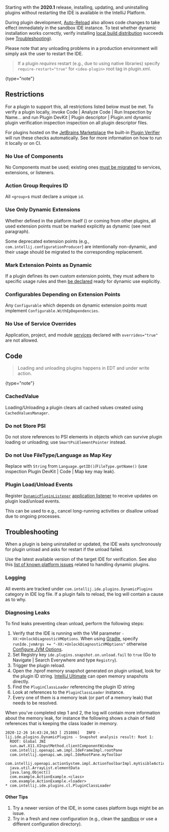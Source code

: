 [//]: # (title: Dynamic Plugins)

<!-- Copyright 2000-2022 JetBrains s.r.o. and other contributors. Use of this source code is governed by the Apache 2.0 license that can be found in the LICENSE file. -->

Starting with the **2020.1** release, installing, updating, and uninstalling plugins without restarting the IDE is available in the IntelliJ Platform.

During plugin development, [Auto-Reload](ide_development_instance.md#enabling-auto-reload) also allows code changes to take effect immediately in the sandbox IDE instance.
To test whether dynamic installation works correctly, verify installing [local build distribution](deployment.md#building-distribution) succeeds (see [Troubleshooting](#troubleshooting)).

Please note that any unloading problems in a production environment will simply ask the user to restart the IDE.

> If a plugin _requires_ restart (e.g., due to using native libraries) specify `require-restart="true"` for `<idea-plugin>` root tag in <path>plugin.xml</path>.
>
{type="note"}

## Restrictions

For a plugin to support this, all restrictions listed below must be met.
To verify a plugin locally, invoke <menupath>Code | Analyze Code | Run Inspection by Name...</menupath> and run <control>Plugin DevKit | Plugin descriptor | Plugin.xml dynamic plugin verification inspection</control> inspection on all plugin descriptor files.

For plugins hosted on the [JetBrains Marketplace](https://plugins.jetbrains.com) the built-in [Plugin Verifier](https://blog.jetbrains.com/platform/2018/07/plugins-repository-now-integrates-with-the-plugin-verification-tool/) will run these checks automatically.
See [](verifying_plugin_compatibility.md#plugin-verifier) for more information on how to run it locally or on CI.

### No Use of Components

No Components must be used; existing ones [must be migrated](plugin_components.md) to services, extensions, or listeners.

### Action Group Requires ID

All `<group>`s must declare a unique `id`.

### Use Only Dynamic Extensions

Whether defined in the platform itself ([](extension_point_list.md)) or coming from other plugins, all used extension points must be marked explicitly as dynamic (see next paragraph).

Some deprecated extension points (e.g., `com.intellij.configurationProducer`) are intentionally non-dynamic, and their usage should be migrated to the corresponding replacement.

### Mark Extension Points as Dynamic

If a plugin defines its own custom extension points, they must adhere to specific usage rules and then [be declared](plugin_extension_points.md#dynamic-extension-points) ready for dynamic use explicitly.

### Configurables Depending on Extension Points

Any `Configurable` which depends on dynamic extension points must implement `Configurable.WithEpDependencies`.

### No Use of Service Overrides

Application, project, and module [services](plugin_services.md) declared with `overrides="true"` are not allowed.

## Code

> Loading and unloading plugins happens in EDT and under write action.
>
{type="note"}

### CachedValue

Loading/Unloading a plugin clears all cached values created using `CachedValuesManager`.

### Do not Store PSI

Do not store references to PSI elements in objects which can survive plugin loading or unloading; use `SmartPsiElementPointer` instead.

### Do not Use FileType/Language as Map Key

Replace with `String` from `Language.getID()`/`FileType.getName()` (use inspection <control>Plugin DevKit | Code | Map key may leak</control>).

### Plugin Load/Unload Events
Register [`DynamicPluginListener`](upsource:///platform/core-api/src/com/intellij/ide/plugins/DynamicPluginListener.kt) [application listener](plugin_listeners.md) to receive updates on plugin load/unload events.

This can be used to e.g., cancel long-running activities or disallow unload due to ongoing processes.

## Troubleshooting

When a plugin is being uninstalled or updated, the IDE waits synchronously for plugin unload and asks for restart if the unload failed.

Use the latest available version of the target IDE for verification.
See also this [list of known platform issues](https://youtrack.jetbrains.com/issues/IDEA?q=%23dynamic-plugins%20) related to handling dynamic plugins.

### Logging

All events are tracked under `com.intellij.ide.plugins.DynamicPlugins` category in IDE log file.
If a plugin fails to reload, the log will contain a cause as to why.

### Diagnosing Leaks

To find leaks preventing clean unload, perform the following steps:

1. Verify that the IDE is running with the VM parameter `-XX:+UnlockDiagnosticVMOptions`. When using [Gradle](gradle_guide.md), specify `runIde.jvmArgs += "-XX:+UnlockDiagnosticVMOptions"` otherwise [Configure JVM Options](https://www.jetbrains.com/help/idea/tuning-the-ide.html#procedure-jvm-options).
2. Set Registry key `ide.plugins.snapshot.on.unload.fail` to `true` (Go to <menupath>Navigate | Search Everywhere</menupath> and type `Registry`).
3. Trigger the plugin reload.
3. Open the <path>.hprof</path> memory snapshot generated on plugin unload, look for the plugin ID string. [IntelliJ Ultimate](https://www.jetbrains.com/help/idea/analyze-hprof-memory-snapshots.html) can open memory snapshots directly.
4. Find the `PluginClassLoader` referencing the plugin ID string
5. Look at references to the `PluginClassLoader` instance.
6. Every one of them is a memory leak (or part of a memory leak) that needs to be resolved.

When you've completed step 1 and 2, the log will contain more information about the memory leak, for instance the following shows a chain of field references that
is keeping the class loader in memory.

```text
2020-12-26 14:43:24,563 [ 251086]   INFO - lij.ide.plugins.DynamicPlugins - Snapshot analysis result: Root 1:
  ROOT: Global JNI
  sun.awt.X11.XInputMethod.clientComponentWindow
  com.intellij.openapi.wm.impl.IdeFrameImpl.rootPane
  com.intellij.openapi.wm.impl.IdeRootPane.myToolbar
  com.intellij.openapi.actionSystem.impl.ActionToolbarImpl.myVisibleActions
  java.util.ArrayList.elementData
  java.lang.Object[]
  com.example.ActionExample.<class>
  com.example.ActionExample.<loader>
* com.intellij.ide.plugins.cl.PluginClassLoader
```


#### Other Tips

1. Try a newer version of the IDE, in some cases platform bugs might be an issue.
2. Try in a fresh and new configuration (e.g., clean the [sandbox](ide_development_instance.md#the-development-instance-sandbox-directory) or use a different configuration directory).
